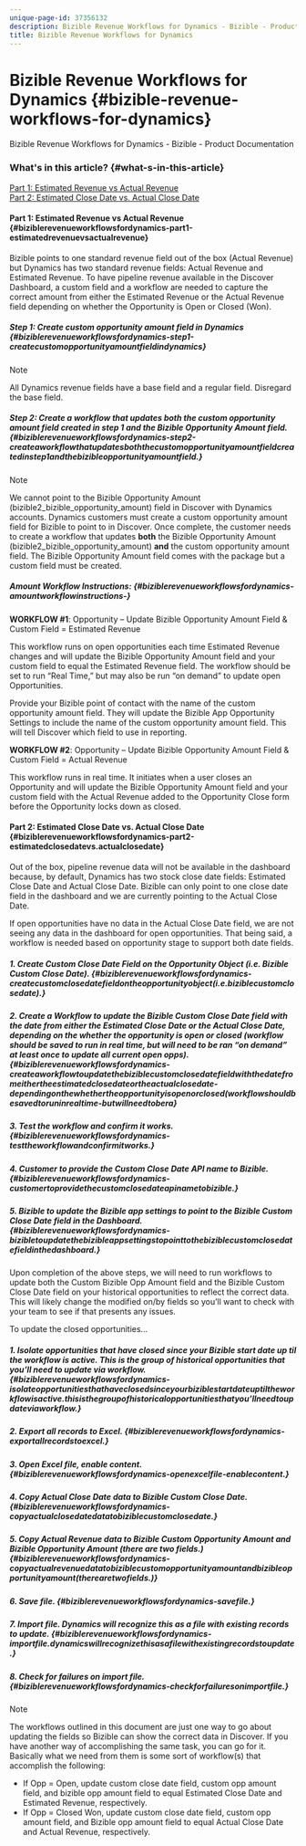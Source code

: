 ```yaml
---
unique-page-id: 37356132
description: Bizible Revenue Workflows for Dynamics - Bizible - Product Documentation
title: Bizible Revenue Workflows for Dynamics
---
```


# Bizible Revenue Workflows for Dynamics {#bizible-revenue-workflows-for-dynamics}

Bizible Revenue Workflows for Dynamics - Bizible - Product Documentation

### What's in this article? {#what-s-in-this-article}

[Part 1: Estimated Revenue vs Actual Revenue](#biziblerevenueworkflowsfordynamics-part1-estimatedrevenuevsactualrevenue)  
[Part 2: Estimated Close Date vs. Actual Close Date](#biziblerevenueworkflowsfordynamics-part2-estimatedclosedatevs.actualclosedate)

#### Part 1: Estimated Revenue vs Actual Revenue {#biziblerevenueworkflowsfordynamics-part1-estimatedrevenuevsactualrevenue}

Bizible points to one standard revenue field out of the box (Actual Revenue) but Dynamics has two standard revenue fields: Actual Revenue and Estimated Revenue. To have pipeline revenue available in the Discover Dashboard, a custom field and a workflow are needed to capture the correct amount from either the Estimated Revenue or the Actual Revenue field depending on whether the Opportunity is Open or Closed (Won).

##### Step 1: Create custom opportunity amount field in Dynamics {#biziblerevenueworkflowsfordynamics-step1-createcustomopportunityamountfieldindynamics}

>[!NOTE]
>
>All Dynamics revenue fields have a base field and a regular field. Disregard the base field.

##### Step 2: Create a workflow that updates both the custom opportunity amount field created in step 1 and the Bizible Opportunity Amount field. {#biziblerevenueworkflowsfordynamics-step2-createaworkflowthatupdatesboththecustomopportunityamountfieldcreatedinstep1andthebizibleopportunityamountfield.}

>[!NOTE]
>
>We cannot point to the Bizible Opportunity Amount (bizible2_bizible_opportunity_amount) field in Discover with Dynamics accounts. Dynamics customers must create a custom opportunity amount field for Bizible to point to in Discover. Once complete, the customer needs to create a workflow that updates **both** the Bizible Opportunity Amount (bizible2_bizible_opportunity_amount) **and** the custom opportunity amount field. The Bizible Opportunity Amount field comes with the package but a custom field must be created.

##### Amount Workflow Instructions: {#biziblerevenueworkflowsfordynamics-amountworkflowinstructions-}

**WORKFLOW #1**: Opportunity – Update Bizible Opportunity Amount Field & Custom Field = Estimated Revenue

This workflow runs on open opportunities each time Estimated Revenue changes and will update the Bizible Opportunity Amount field and your custom field to equal the Estimated Revenue field. The workflow should be set to run “Real Time,” but may also be run “on demand” to update open Opportunities.

Provide your Bizible point of contact with the name of the custom opportunity amount field. They will update the Bizible App Opportunity Settings to include the name of the custom opportunity amount field. This will tell Discover which field to use in reporting.

**WORKFLOW #2**: Opportunity – Update Bizible Opportunity Amount Field & Custom Field = Actual Revenue

This workflow runs in real time. It initiates when a user closes an Opportunity and will update the Bizible Opportunity Amount field and your custom field with the Actual Revenue added to the Opportunity Close form before the Opportunity locks down as closed.

#### Part 2: Estimated Close Date vs. Actual Close Date {#biziblerevenueworkflowsfordynamics-part2-estimatedclosedatevs.actualclosedate}

Out of the box, pipeline revenue data will not be available in the dashboard because, by default, Dynamics has two stock close date fields: Estimated Close Date and Actual Close Date. Bizible can only point to one close date field in the dashboard and we are currently pointing to the Actual Close Date.

If open opportunities have no data in the Actual Close Date field, we are not seeing any data in the dashboard for open opportunities. That being said, a workflow is needed based on opportunity stage to support both date fields.

##### 1. Create Custom Close Date Field on the Opportunity Object (i.e. Bizible Custom Close Date). {#biziblerevenueworkflowsfordynamics-createcustomclosedatefieldontheopportunityobject(i.e.biziblecustomclosedate).}

##### 2. Create a Workflow to update the Bizible Custom Close Date field with the date from either the Estimated Close Date or the Actual Close Date, depending on the whether the opportunity is open or closed (workflow should be saved to run in real time, but will need to be ran “on demand” at least once to update all current open opps). {#biziblerevenueworkflowsfordynamics-createaworkflowtoupdatethebiziblecustomclosedatefieldwiththedatefromeithertheestimatedclosedateortheactualclosedate-dependingonthewhethertheopportunityisopenorclosed(workflowshouldbesavedtoruninrealtime-butwillneedtobera}

##### 3. Test the workflow and confirm it works. {#biziblerevenueworkflowsfordynamics-testtheworkflowandconfirmitworks.}

##### 4. Customer to provide the Custom Close Date API name to Bizible. {#biziblerevenueworkflowsfordynamics-customertoprovidethecustomclosedateapinametobizible.}

##### 5. Bizible to update the Bizible app settings to point to the Bizible Custom Close Date field in the Dashboard. {#biziblerevenueworkflowsfordynamics-bizibletoupdatethebizibleappsettingstopointtothebiziblecustomclosedatefieldinthedashboard.}

Upon completion of the above steps, we will need to run workflows to update both the Custom Bizible Opp Amount field and the Bizible Custom Close Date field on your historical opportunities to reflect the correct data. This will likely change the modified on/by fields so you’ll want to check with your team to see if that presents any issues.

To update the closed opportunities...

##### 1. Isolate opportunities that have closed since your Bizible start date up til the workflow is active. This is the group of historical opportunities that you’ll need to update via workflow. {#biziblerevenueworkflowsfordynamics-isolateopportunitiesthathaveclosedsinceyourbiziblestartdateuptiltheworkflowisactive.thisisthegroupofhistoricalopportunitiesthatyou’llneedtoupdateviaworkflow.}

##### 2. Export all records to Excel. {#biziblerevenueworkflowsfordynamics-exportallrecordstoexcel.}

##### 3. Open Excel file, enable content. {#biziblerevenueworkflowsfordynamics-openexcelfile-enablecontent.}

##### 4. Copy Actual Close Date data to Bizible Custom Close Date. {#biziblerevenueworkflowsfordynamics-copyactualclosedatedatatobiziblecustomclosedate.}

##### 5. Copy Actual Revenue data to Bizible Custom Opportunity Amount and Bizible Opportunity Amount (there are two fields.) {#biziblerevenueworkflowsfordynamics-copyactualrevenuedatatobiziblecustomopportunityamountandbizibleopportunityamount(therearetwofields.)}

##### 6. Save file. {#biziblerevenueworkflowsfordynamics-savefile.}

##### 7. Import file. Dynamics will recognize this as a file with existing records to update. {#biziblerevenueworkflowsfordynamics-importfile.dynamicswillrecognizethisasafilewithexistingrecordstoupdate.}

##### 8. Check for failures on import file. {#biziblerevenueworkflowsfordynamics-checkforfailuresonimportfile.}

>[!NOTE]
>
>The workflows outlined in this document are just one way to go about updating the fields so Bizible can show the correct data in Discover. If you have another way of accomplishing the same task, you can go for it. Basically what we need from them is some sort of workflow(s) that accomplish the following:
>
>* If Opp = Open, update custom close date field, custom opp amount field, and bizible opp amount field to equal Estimated Close Date and Estimated Revenue, respectively.
>* If Opp = Closed Won, update custom close date field, custom opp amount field, and Bizible opp amount field to equal Actual Close Date and Actual Revenue, respectively.
>

